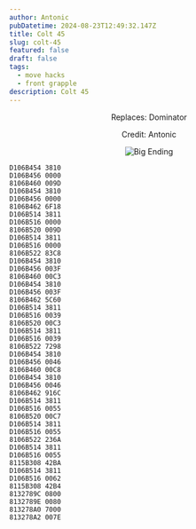 ```yaml
---
author: Antonic
pubDatetime: 2024-08-23T12:49:32.147Z
title: Colt 45
slug: colt-45
featured: false
draft: false
tags:
  - move hacks
  - front grapple
description: Colt 45
---
```

<center>
Replaces: Dominator <p>
Credit: Antonic

![Big Ending](/assets/images/gifs/colt-45.gif)
</center>

```text
D106B454 3810
D106B456 0000
8106B460 009D
D106B454 3810
D106B456 0000
8106B462 6F18
D106B514 3811
D106B516 0000
8106B520 009D
D106B514 3811
D106B516 0000
8106B522 83C8
D106B454 3810
D106B456 003F
8106B460 00C3
D106B454 3810
D106B456 003F
8106B462 5C60
D106B514 3811
D106B516 0039
8106B520 00C3
D106B514 3811
D106B516 0039
8106B522 7298
D106B454 3810
D106B456 0046
8106B460 00C8
D106B454 3810
D106B456 0046
8106B462 916C
D106B514 3811
D106B516 0055
8106B520 00C7
D106B514 3811
D106B516 0055
8106B522 236A
D106B514 3811
D106B516 0055
8115B308 42BA
D106B514 3811
D106B516 0062
8115B308 42B4
8132789C 0800
8132789E 0080
813278A0 7000
813278A2 007E
```

